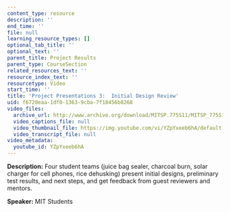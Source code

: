 ```yaml
---
content_type: resource
description: ''
end_time: ''
file: null
learning_resource_types: []
optional_tab_title: ''
optional_text: ''
parent_title: Project Results
parent_type: CourseSection
related_resources_text: ''
resource_index_text: ''
resourcetype: Video
start_time: ''
title: 'Project Presentations 3:  Initial Design Review'
uid: f6720eaa-1df0-1363-9cba-7f18456b8268
video_files:
  archive_url: http://www.archive.org/download/MITSP.775S11/MITSP_775S11proj03_300k.mp4
  video_captions_file: null
  video_thumbnail_file: https://img.youtube.com/vi/YZpYxeeb6hA/default.jpg
  video_transcript_file: null
video_metadata:
  youtube_id: YZpYxeeb6hA
---
```


**Description:** Four student teams (juice bag sealer, charcoal burn, solar charger for cell phones, rice dehusking) present initial designs, preliminary test results, and next steps, and get feedback from guest reviewers and mentors.

**Speaker:** MIT Students